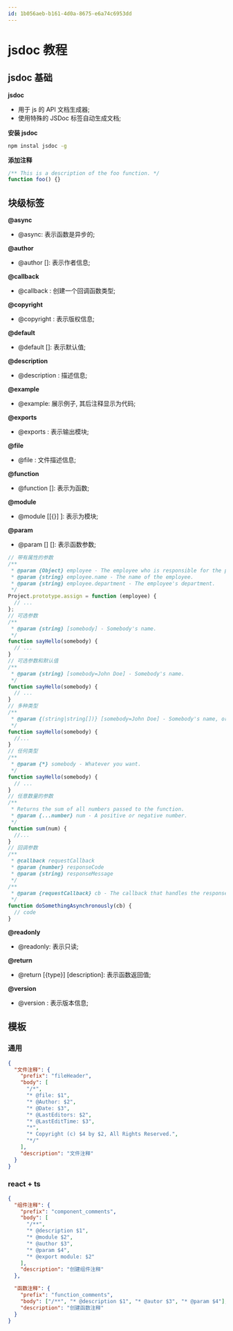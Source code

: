 ```yaml
---
id: 1b056aeb-b161-4d0a-8675-e6a74c6953dd
---
```


# jsdoc 教程

## jsdoc 基础

**jsdoc**

- 用于 js 的 API 文档生成器;
- 使用特殊的 JSDoc 标签自动生成文档;

**安装 jsdoc**

```bash
npm instal jsdoc -g
```

**添加注释**

```typescript
/** This is a description of the foo function. */
function foo() {}
```

## 块级标签

**@async**

- @async: 表示函数是异步的;

**@author**

- @author <name> [<emailAddress>]: 表示作者信息;

**@callback**

- @callback <namepath>: 创建一个回调函数类型;

**@copyright**

- @copyright <some copyright text>: 表示版权信息;

**@default**

- @default [<some value>]: 表示默认值;

**@description**

- @description <some description>: 描述信息;

**@example**

- @example: 展示例子, 其后注释显示为代码;

**@exports**

- @exports <moduleName>: 表示输出模块;

**@file**

- @file <descriptionOfFile>: 文件描述信息;

**@function**

- @function [<functionName>]: 表示为函数;

**@module**

- @module [[{<type>}] <moduleName>]: 表示为模块;

**@param**

- @param [<type>] <name> [<description>]: 表示函数参数;

```typescript
// 带有属性的参数
/**
 * @param {Object} employee - The employee who is responsible for the project.
 * @param {string} employee.name - The name of the employee.
 * @param {string} employee.department - The employee's department.
 */
Project.prototype.assign = function (employee) {
  // ...
};
// 可选参数
/**
 * @param {string} [somebody] - Somebody's name.
 */
function sayHello(somebody) {
  // ...
}
// 可选参数和默认值
/**
 * @param {string} [somebody=John Doe] - Somebody's name.
 */
function sayHello(somebody) {
  // ...
}
// 多种类型
/**
 * @param {(string|string[])} [somebody=John Doe] - Somebody's name, or an array of names.
 */
function sayHello(somebody) {
  //...
}
// 任何类型
/**
 * @param {*} somebody - Whatever you want.
 */
function sayHello(somebody) {
  // ...
}
// 任意数量的参数
/**
 * Returns the sum of all numbers passed to the function.
 * @param {...number} num - A positive or negative number.
 */
function sum(num) {
  //...
}
// 回调参数
/**
 * @callback requestCallback
 * @param {number} responseCode
 * @param {string} responseMessage
 */
/**
 * @param {requestCallback} cb - The callback that handles the response.
 */
function doSomethingAsynchronously(cb) {
  // code
}
```

**@readonly**

- @readonly: 表示只读;

**@return**

- @return [{type}] [description]: 表示函数返回值;

**@version**

- @version <version>: 表示版本信息;

## 模板

### 通用

```json
{
  "文件注释": {
    "prefix": "fileHeader",
    "body": [
      "/*",
      "* @file: $1",
      "* @Author: $2",
      "* @Date: $3",
      "* @LastEditors: $2",
      "* @LastEditTime: $3",
      "*",
      "* Copyright (c) $4 by $2, All Rights Reserved.",
      "*/"
    ],
    "description": "文件注释"
  }
}
```

### react + ts

```json
{
  "组件注释": {
    "prefix": "component_comments",
    "body": [
      "/**",
      "* @description $1",
      "* @module $2",
      "* @author $3",
      "* @param $4",
      "* @export module: $2"
    ],
    "description": "创建组件注释"
  },

  "函数注释": {
    "prefix": "function_comments",
    "body": ["/**", "* @description $1", "* @autor $3", "* @param $4"],
    "description": "创建函数注释"
  }
}
```
